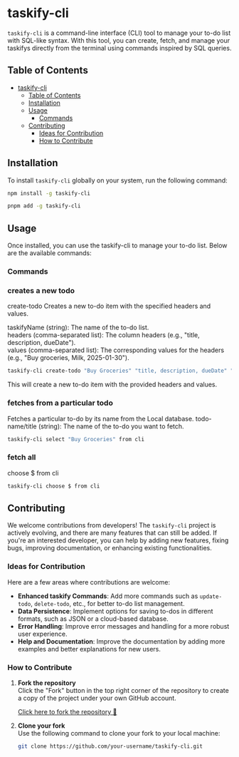 # taskify-cli

`taskify-cli` is a command-line interface (CLI) tool to manage your to-do list with SQL-like syntax. With this tool, you can create, fetch, and manage your taskifys directly from the terminal using commands inspired by SQL queries.

## Table of Contents

- [taskify-cli](#taskify-cli)
  - [Table of Contents](#table-of-contents)
  - [Installation](#installation)
  - [Usage](#usage)
    - [Commands](#commands)
  - [Contributing](#contributing)
    - [Ideas for Contribution](#ideas-for-contribution)
    - [How to Contribute](#how-to-contribute)

## Installation

To install `taskify-cli` globally on your system, run the following command:

```bash
npm install -g taskify-cli
```

```bash
pnpm add -g taskify-cli
```

## Usage

Once installed, you can use the taskify-cli to manage your to-do list. Below are the available commands:

### Commands

### **creates a new todo**
create-todo <taskifyName> <headers> <values>
Creates a new to-do item with the specified headers and values.

taskifyName (string): The name of the to-do list.<br/>
headers (comma-separated list): The column headers (e.g., "title, description, dueDate").<br/>
values (comma-separated list): The corresponding values for the headers (e.g., "Buy groceries, Milk, 2025-01-30").<br/>

```bash
taskify-cli create-todo "Buy Groceries" "title, description, dueDate" "Buy vegetables, Milk, 2025-01-30"
```

This will create a new to-do item with the provided headers and values.

### **fetches from a particular todo**<br/>
Fetches a particular to-do by its name from the Local database.
todo-name/title (string): The name of the to-do you want to fetch.

```bash
taskify-cli select "Buy Groceries" from cli
```

### **fetch all**
choose $ from cli

```bash
taskify-cli choose $ from cli
```

## Contributing

We welcome contributions from developers! The `taskify-cli` project is actively evolving, and there are many features that can still be added. If you're an interested developer, you can help by adding new features, fixing bugs, improving documentation, or enhancing existing functionalities.

### Ideas for Contribution

Here are a few areas where contributions are welcome:

- **Enhanced taskify Commands**: Add more commands such as `update-todo`, `delete-todo`, etc., for better to-do list management.
- **Data Persistence**: Implement options for saving to-dos in different formats, such as JSON or a cloud-based database.
- **Error Handling**: Improve error messages and handling for a more robust user experience.
- **Help and Documentation**: Improve the documentation by adding more examples and better explanations for new users.

### How to Contribute

1. **Fork the repository**  
   Click the "Fork" button in the top right corner of the repository to create a copy of the project under your own GitHub account.

   [Click here to fork the repository 🐍](https://github.com/naveen-2111-dev/taskify-cli)

2. **Clone your fork**  
   Use the following command to clone your fork to your local machine:
   
   ```bash
   git clone https://github.com/your-username/taskify-cli.git
